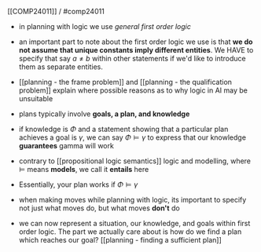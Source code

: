 [[COMP24011]] / #comp24011

- in planning with logic we use *general first order logic*

- an important part to note about the first order logic we use is that **we do not assume that unique constants imply different entities**. We HAVE to specify that say $a \neq b$ within other statements if we'd like to introduce them as separate entities. 
- [[planning - the frame problem]] and [[planning - the qualification problem]] explain where possible reasons as to why logic in AI may be unsuitable

- plans typically involve **goals, a plan, and knowledge**
- if knowledge is $\Phi$ and a statement showing that a particular plan achieves a goal is $\gamma$, we can say $\Phi \models \gamma$ to express that our knowledge **guarantees** gamma will work
- contrary to [[propositional logic semantics]] logic and modelling, where $\models$ means **models**, we call it **entails** here 
- Essentially, your plan works if $\Phi \models \gamma$ 

- when making moves while planning with logic, its important to specify not just what moves do, but what moves **don't** do
- we can now represent a situation, our knowledge, and goals within first order logic. The part we actually care about is how do we find a plan which reaches our goal? [[planning - finding a sufficient plan]]